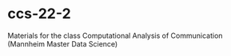 # ccs-22-2
Materials for the class Computational Analysis of Communication (Mannheim Master Data Science)
